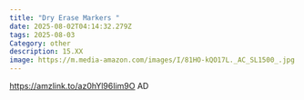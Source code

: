 ```yaml
---
title: "Dry Erase Markers "
date: 2025-08-02T04:14:32.279Z
tags: 2025-08-03
Category: other
description: 15.XX
image: https://m.media-amazon.com/images/I/81HO-kQO17L._AC_SL1500_.jpg
---
```

https://amzlink.to/az0hYl96Iim9O  AD